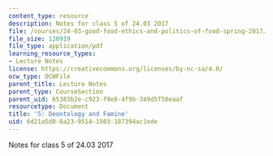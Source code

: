 ```yaml
---
content_type: resource
description: Notes for class 5 of 24.03 2017
file: /courses/24-03-good-food-ethics-and-politics-of-food-spring-2017/6d21a5d08a2395141503187394ac1ede_MIT24_03S17_lec05.pdf
file_size: 128919
file_type: application/pdf
learning_resource_types:
- Lecture Notes
license: https://creativecommons.org/licenses/by-nc-sa/4.0/
ocw_type: OCWFile
parent_title: Lecture Notes
parent_type: CourseSection
parent_uid: 65383b2e-c923-f9e8-4f9b-349d5f58eaaf
resourcetype: Document
title: '5: Deontology and Famine'
uid: 6d21a5d0-8a23-9514-1503-187394ac1ede
---
```

Notes for class 5 of 24.03 2017